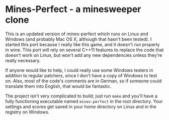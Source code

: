 # Mines-Perfect - a minesweeper clone

This is an updated version of mines-perfect which runs on Linux and Windows
(and probably Mac OS X, although that hasn't been tested).  I started this port
because I really like this game, and it doesn't run properly in wine.  This
port will rely on several C++11 features to replace the code that doesn't work
on Linux, but won't add any new dependencies unless they're really necessary.

If anyone would like to help, I could really use some Windows testers in
addition to regular patchers, since I don't have a copy of Windows to test on.
Also, most of the code's comments are in German, so if someone could translate
them into English, that would be fantastic.

The project isn't very complicated to build; just run `make` and you'll have a
fully functioning executable named `mines-perfect` in the root directory.  Your
settings and scores get saved in your home directory on Linux and in the
registry on Windows.
